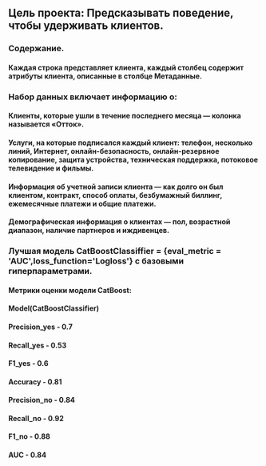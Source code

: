 ## Цель проекта: Предсказывать поведение, чтобы удерживать клиентов. 

### Содержание.
#### Каждая строка представляет клиента, каждый столбец содержит атрибуты клиента, описанные в столбце Метаданные.

### Набор данных включает информацию о:
#### Клиенты, которые ушли в течение последнего месяца — колонка называется «Отток».
#### Услуги, на которые подписался каждый клиент: телефон, несколько линий, Интернет, онлайн-безопасность, онлайн-резервное копирование, защита устройства, техническая поддержка, потоковое телевидение и фильмы.
#### Информация об учетной записи клиента — как долго он был клиентом, контракт, способ оплаты, безбумажный биллинг, ежемесячные платежи и общие платежи.
#### Демографическая информация о клиентах — пол, возрастной диапазон, наличие партнеров и иждивенцев.

### Лучшая модель CatBoostClassiffier = {eval_metric = 'AUC',loss_function='Logloss'} с базовыми гиперпараметрами.

#### Метрики оценки модели CatBoost:
#### Model(CatBoostClassifier)
#### Precision_yes - 0.7
#### Recall_yes - 0.53
#### F1_yes - 0.6
#### Accuracy - 0.81
#### Precision_no - 0.84
#### Recall_no - 0.92
#### F1_no - 0.88
#### AUC - 0.84

